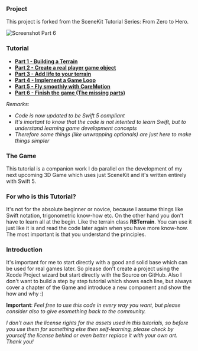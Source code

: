 ### Project
This project is forked from the SceneKit Tutorial Series: From Zero to Hero.

![Screenshot Part 6](/screenshots/screenshot0.png)

### Tutorial
- **[Part 1 - Building a Terrain](http://www.rogerboesch.com/posts/scenekit-zerotohero-i.html)**
- **[Part 2 - Create a real player game object](http://www.rogerboesch.com/posts/scenekit-zerotohero-ii.html)**
- **[Part 3 - Add life to your terrain](http://www.rogerboesch.com/posts/scenekit-zerotohero-iii.html)**
- **[Part 4 - Implement a Game Loop](http://www.rogerboesch.com/posts/scenekit-zerotohero-iv.html)**
- **[Part 5 - Fly smoothly with CoreMotion](http://www.rogerboesch.com/posts/scenekit-zerotohero-v.html)**
- **[Part 6 - Finish the game (The missing parts)](http://www.rogerboesch.com/posts/scenekit-zerotohero-vi.html)**

*Remarks*:
- *Code is now updated to be Swift 5 compliant*
- *It's imortant to know that the code is not intented to learn Swift, but to understand learning game development concepts*
- *Therefore some things (like unwrapping optionals) are just here to make things simpler*

### The Game
This tutorial is a companion work I do parallel on the development of my next upcoming 3D Game which uses just SceneKit and it's written entirely with Swift 5.

### For who is this Tutorial?
It's not for the absolute beginner or novice, because I assume things like Swift notation, trigonometric know-how etc.
On the other hand you don't have to learn all at the begin. Like the terrain class **RBTerrain**.
You can use it just like it is and read the code later again when you have more know-how.
The most important is that you understand the principles.

### Introduction
It's important for me to start directly with a good and solid base which can be used for real games later.
So please don't create a project using the Xcode Project wizard but start directly with the Source on GitHub.
Also I don't want to build a step by step tutorial which shows each line, but always cover a chapter of the Game and introduce
a new component and show the how and why :)

**Important**:
*Feel free to use this code in every way you want, but please consider also
to give esomething back to the community.*

*I don't own the license rights for the assets used in this tutorials,
so before you use them for something else then self-learning, please check by yourself the license behind
or even better replace it with your own art. Thank you!*
